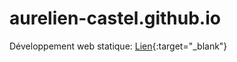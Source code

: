 # aurelien-castel.github.io

Développement web statique: [Lien](https://aurelien-castel.github.io){:target="_blank"}
